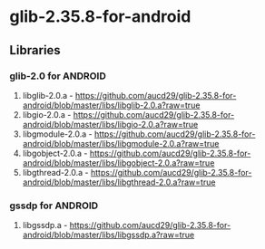 glib-2.35.8-for-android
=======================

## Libraries
### glib-2.0 for ANDROID

1. libglib-2.0.a - https://github.com/aucd29/glib-2.35.8-for-android/blob/master/libs/libglib-2.0.a?raw=true
2. libgio-2.0.a - https://github.com/aucd29/glib-2.35.8-for-android/blob/master/libs/libgio-2.0.a?raw=true
3. libgmodule-2.0.a - https://github.com/aucd29/glib-2.35.8-for-android/blob/master/libs/libgmodule-2.0.a?raw=true
4. libgobject-2.0.a - https://github.com/aucd29/glib-2.35.8-for-android/blob/master/libs/libgobject-2.0.a?raw=true
5. libgthread-2.0.a - https://github.com/aucd29/glib-2.35.8-for-android/blob/master/libs/libgthread-2.0.a?raw=true

### gssdp for ANDROID

1. libgssdp.a - https://github.com/aucd29/glib-2.35.8-for-android/blob/master/libs/libgssdp.a?raw=true
